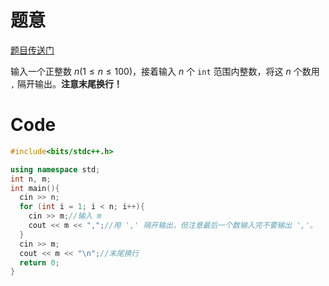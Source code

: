 # 题意
[题目传送门](https://www.luogu.com.cn/problem/AT_chokudai_S001_c)

输入一个正整数 $n(1\le n \le 100)$，接着输入 $n$ 个 `int` 范围内整数，将这 $n$ 个数用 `,` 隔开输出。**注意末尾换行！**

# Code
```cpp
#include<bits/stdc++.h>

using namespace std;
int n, m;
int main(){
  cin >> n;
  for (int i = 1; i < n; i++){
    cin >> m;//输入 m
    cout << m << ",";//用 ',' 隔开输出，但注意最后一个数输入完不要输出 ','。
  }
  cin >> m;
  cout << m << "\n";//末尾换行
  return 0;
}
```
